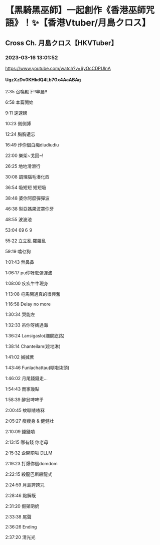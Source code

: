 # 【黑騎黑巫師】一起創作《香港巫師咒語》！✨【香港Vtuber/月島クロス】

## Cross Ch. 月島クロス【HKVTuber】

### 2023-03-16 13:01:52

https://www.youtube.com/watch?v=6yOcCDPUlnA

#### UgzXzDv0KHkdQ4Lb7Gx4AaABAg

2:35 召喚殿下!!早晨!!

6:58 本篇開始

9:11 速速磅

10:23 側側膊

12:24 胸胸遺忘

16:49 炸你個白痴diudiudiu

22:00 樂架~戈回~!

26:25 地地滑滑行

30:08 調理腦毛湊化西

36:54 吸短短 短短吸

38:48 婆你阿麼彈彈波

46:38 梨亞媽果波罩你牙

48:55 波波池

53:04 69６９

55:22 立立亂 羅羅亂

59:19 噏乜狗

1:01:43 無鼻鼻

1:06:17 pu你呀麼彈彈波

1:08:00 疾疾牛牛現身

1:13:08 屯馬開通真的很興奮

1:16:58 Delay no more

1:30:34 哭能左

1:32:33 吊你呀媽過海

1:36:24 Lansigaslo(躝屍趷路)

1:38:14 Chanteilam(趁地淋)

1:41:02 搣搣蔗

1:43:46 Funlachattau(瞓啦柒頭)

1:46:02 月尾錢錢走...

1:54:43 而家幾點

1:58:39 醉翁啤啤乎

2:00:45 蚊瞓喳喳冧

2:05:27 瘦瘦身 & 健健壯

2:10:09 錢錢噴

2:13:15 哪有錢 你老母

2:15:32 企開啲啦 DLLM

2:19:23 打爆你個domdom

2:22:15 殺龍巴斯殺龍式

2:24:59 月島誇誇咒

2:28:46 點解既

2:31:20 假架啲奶

2:33:38 尾聲

2:36:26 Ending

2:37:20 清光光

